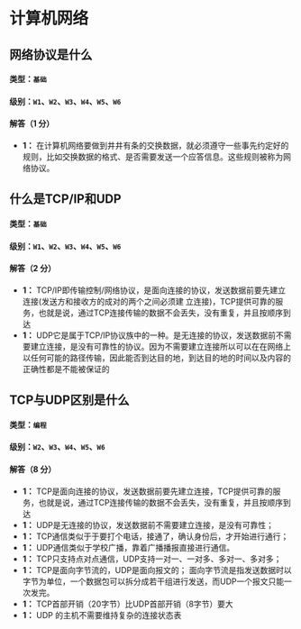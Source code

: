 # 计算机网络


## 网络协议是什么

#### 类型：`基础`

#### 级别：`W1`、`W2`、`W3`、`W4`、`W5`、`W6`

#### 解答（1 分）

- **1：** 在计算机网络要做到井井有条的交换数据，就必须遵守一些事先约定好的规则，比如交换数据的格式、是否需要发送一个应答信息。这些规则被称为网络协议。

## 什么是TCP/IP和UDP

#### 类型：`基础`

#### 级别：`W1`、`W2`、`W3`、`W4`、`W5`、`W6`

#### 解答（2 分）
- **1：** TCP/IP即传输控制/网络协议，是面向连接的协议，发送数据前要先建立连接(发送方和接收方的成对的两个之间必须建 立连接)，TCP提供可靠的服务，也就是说，通过TCP连接传输的数据不会丢失，没有重复，并且按顺序到达
- **1：** UDP它是属于TCP/IP协议族中的一种。是无连接的协议，发送数据前不需要建立连接，是没有可靠性的协议。因为不需要建立连接所以可以在在网络上以任何可能的路径传输，因此能否到达目的地，到达目的地的时间以及内容的正确性都是不能被保证的

## TCP与UDP区别是什么

#### 类型：`编程`

#### 级别：`W2`、`W3`、`W4`、`W5`、`W6`

#### 解答（8 分）

- **1：** TCP是面向连接的协议，发送数据前要先建立连接，TCP提供可靠的服务，也就是说，通过TCP连接传输的数据不会丢失，没有重复，并且按顺序到达
- **1：** UDP是无连接的协议，发送数据前不需要建立连接，是没有可靠性；
- **1：** TCP通信类似于于要打个电话，接通了，确认身份后，才开始进行通行；
- **1：** UDP通信类似于学校广播，靠着广播播报直接进行通信。
- **1：** TCP只支持点对点通信，UDP支持一对一、一对多、多对一、多对多；
- **1：** TCP是面向字节流的，UDP是面向报文的； 面向字节流是指发送数据时以字节为单位，一个数据包可以拆分成若干组进行发送，而UDP一个报文只能一次发完。
- **1：** TCP首部开销（20字节）比UDP首部开销（8字节）要大
- **1：** UDP 的主机不需要维持复杂的连接状态表
